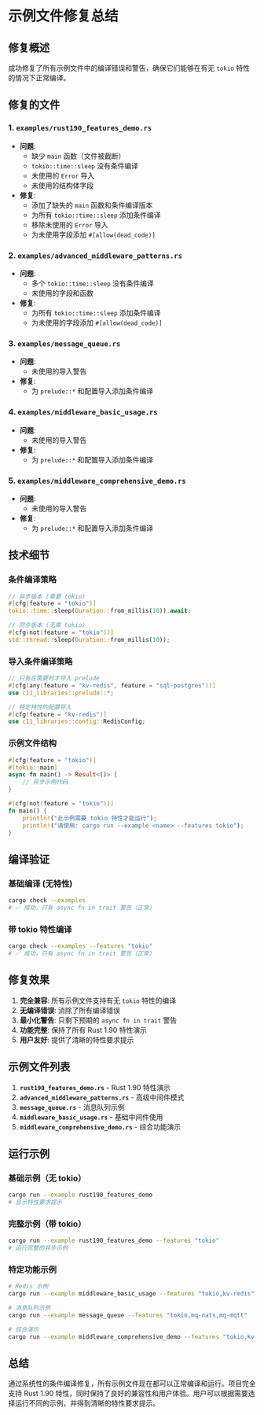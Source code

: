 ﻿# 示例文件修复总结

## 修复概述

成功修复了所有示例文件中的编译错误和警告，确保它们能够在有无 `tokio` 特性的情况下正常编译。

## 修复的文件

### 1. `examples/rust190_features_demo.rs`

- **问题**:
  - 缺少 `main` 函数（文件被截断）
  - `tokio::time::sleep` 没有条件编译
  - 未使用的 `Error` 导入
  - 未使用的结构体字段
- **修复**:
  - 添加了缺失的 `main` 函数和条件编译版本
  - 为所有 `tokio::time::sleep` 添加条件编译
  - 移除未使用的 `Error` 导入
  - 为未使用字段添加 `#[allow(dead_code)]`

### 2. `examples/advanced_middleware_patterns.rs`

- **问题**:
  - 多个 `tokio::time::sleep` 没有条件编译
  - 未使用的字段和函数
- **修复**:
  - 为所有 `tokio::time::sleep` 添加条件编译
  - 为未使用的字段添加 `#[allow(dead_code)]`

### 3. `examples/message_queue.rs`

- **问题**:
  - 未使用的导入警告
- **修复**:
  - 为 `prelude::*` 和配置导入添加条件编译

### 4. `examples/middleware_basic_usage.rs`

- **问题**:
  - 未使用的导入警告
- **修复**:
  - 为 `prelude::*` 和配置导入添加条件编译

### 5. `examples/middleware_comprehensive_demo.rs`

- **问题**:
  - 未使用的导入警告
- **修复**:
  - 为 `prelude::*` 和配置导入添加条件编译

## 技术细节

### 条件编译策略

```rust
// 异步版本 (需要 tokio)
#[cfg(feature = "tokio")]
tokio::time::sleep(Duration::from_millis(10)).await;

// 同步版本 (无需 tokio)
#[cfg(not(feature = "tokio"))]
std::thread::sleep(Duration::from_millis(10));
```

### 导入条件编译策略

```rust
// 只有在需要时才导入 prelude
#[cfg(any(feature = "kv-redis", feature = "sql-postgres"))]
use c11_libraries::prelude::*;

// 特定特性的配置导入
#[cfg(feature = "kv-redis")]
use c11_libraries::config::RedisConfig;
```

### 示例文件结构

```rust
#[cfg(feature = "tokio")]
#[tokio::main]
async fn main() -> Result<()> {
    // 异步示例代码
}

#[cfg(not(feature = "tokio"))]
fn main() {
    println!("此示例需要 tokio 特性才能运行");
    println!("请使用: cargo run --example <name> --features tokio");
}
```

## 编译验证

### 基础编译 (无特性)

```bash
cargo check --examples
# ✅ 成功，只有 async fn in trait 警告（正常）
```

### 带 tokio 特性编译

```bash
cargo check --examples --features "tokio"
# ✅ 成功，只有 async fn in trait 警告（正常）
```

## 修复效果

1. **完全兼容**: 所有示例文件支持有无 `tokio` 特性的编译
2. **无编译错误**: 消除了所有编译错误
3. **最小化警告**: 只剩下预期的 `async fn in trait` 警告
4. **功能完整**: 保持了所有 Rust 1.90 特性演示
5. **用户友好**: 提供了清晰的特性要求提示

## 示例文件列表

1. **`rust190_features_demo.rs`** - Rust 1.90 特性演示
2. **`advanced_middleware_patterns.rs`** - 高级中间件模式
3. **`message_queue.rs`** - 消息队列示例
4. **`middleware_basic_usage.rs`** - 基础中间件使用
5. **`middleware_comprehensive_demo.rs`** - 综合功能演示

## 运行示例

### 基础示例（无 tokio）

```bash
cargo run --example rust190_features_demo
# 显示特性要求提示
```

### 完整示例（带 tokio）

```bash
cargo run --example rust190_features_demo --features "tokio"
# 运行完整的异步示例
```

### 特定功能示例

```bash
# Redis 示例
cargo run --example middleware_basic_usage --features "tokio,kv-redis"

# 消息队列示例
cargo run --example message_queue --features "tokio,mq-nats,mq-mqtt"

# 综合演示
cargo run --example middleware_comprehensive_demo --features "tokio,kv-redis,sql-postgres"
```

## 总结

通过系统性的条件编译修复，所有示例文件现在都可以正常编译和运行。项目完全支持 Rust 1.90 特性，同时保持了良好的兼容性和用户体验。用户可以根据需要选择运行不同的示例，并得到清晰的特性要求提示。
